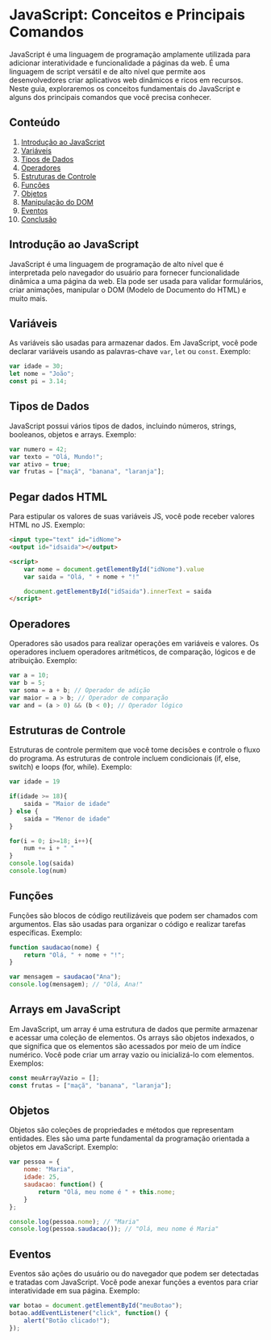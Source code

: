 # JavaScript: Conceitos e Principais Comandos

JavaScript é uma linguagem de programação amplamente utilizada para adicionar interatividade e funcionalidade a páginas da web. É uma linguagem de script versátil e de alto nível que permite aos desenvolvedores criar aplicativos web dinâmicos e ricos em recursos. Neste guia, exploraremos os conceitos fundamentais do JavaScript e alguns dos principais comandos que você precisa conhecer.

## Conteúdo

1. [Introdução ao JavaScript](#introdução-ao-javascript)
2. [Variáveis](#variáveis)
3. [Tipos de Dados](#tipos-de-dados)
4. [Operadores](#operadores)
5. [Estruturas de Controle](#estruturas-de-controle)
6. [Funções](#funções)
7. [Objetos](#objetos)
8. [Manipulação do DOM](#manipulação-do-dom)
9. [Eventos](#eventos)
10. [Conclusão](#conclusão)

## Introdução ao JavaScript

JavaScript é uma linguagem de programação de alto nível que é interpretada pelo navegador do usuário para fornecer funcionalidade dinâmica a uma página da web. Ela pode ser usada para validar formulários, criar animações, manipular o DOM (Modelo de Documento do HTML) e muito mais.

## Variáveis

As variáveis são usadas para armazenar dados. Em JavaScript, você pode declarar variáveis usando as palavras-chave `var`, `let` ou `const`. Exemplo:

```javascript
var idade = 30;
let nome = "João";
const pi = 3.14;
```

## Tipos de Dados
JavaScript possui vários tipos de dados, incluindo números, strings, booleanos, objetos e arrays. Exemplo:

```javascript
var numero = 42;
var texto = "Olá, Mundo!";
var ativo = true;
var frutas = ["maçã", "banana", "laranja"];
```

## Pegar dados HTML
Para estipular os valores de suas variáveis JS, você pode receber valores HTML no JS. Exemplo:

```html
<input type="text" id="idNome">
<output id="idsaida"></output>

<script>
    var nome = document.getElementById("idNome").value
    var saida = "Olá, " + nome + "!"

    document.getElementById("idSaida").innerText = saida
</script>
```

## Operadores
Operadores são usados para realizar operações em variáveis e valores. Os operadores incluem operadores aritméticos, de comparação, lógicos e de atribuição. Exemplo:

```javascript
var a = 10;
var b = 5;
var soma = a + b; // Operador de adição
var maior = a > b; // Operador de comparação
var and = (a > 0) && (b < 0); // Operador lógico
```

## Estruturas de Controle
Estruturas de controle permitem que você tome decisões e controle o fluxo do programa. As estruturas de controle incluem condicionais (if, else, switch) e loops (for, while). Exemplo:

```javascript
var idade = 19

if(idade >= 18){
    saida = "Maior de idade"
} else {
    saida = "Menor de idade"
}

for(i = 0; i>=18; i++){
    num += i + " "
}
console.log(saida)
console.log(num)
```

## Funções
Funções são blocos de código reutilizáveis que podem ser chamados com argumentos. Elas são usadas para organizar o código e realizar tarefas específicas. Exemplo:

```javascript
function saudacao(nome) {
    return "Olá, " + nome + "!";
}

var mensagem = saudacao("Ana");
console.log(mensagem); // "Olá, Ana!"
```

## Arrays em JavaScript

Em JavaScript, um array é uma estrutura de dados que permite armazenar e acessar uma coleção de elementos. Os arrays são objetos indexados, o que significa que os elementos são acessados por meio de um índice numérico. Você pode criar um array vazio ou inicializá-lo com elementos. Exemplos:

```javascript
const meuArrayVazio = [];
const frutas = ["maçã", "banana", "laranja"];
```

## Objetos
Objetos são coleções de propriedades e métodos que representam entidades. Eles são uma parte fundamental da programação orientada a objetos em JavaScript. Exemplo:

```javascript
var pessoa = {
    nome: "Maria",
    idade: 25,
    saudacao: function() {
        return "Olá, meu nome é " + this.nome;
    }
};

console.log(pessoa.nome); // "Maria"
console.log(pessoa.saudacao()); // "Olá, meu nome é Maria"
```

## Eventos
Eventos são ações do usuário ou do navegador que podem ser detectadas e tratadas com JavaScript. Você pode anexar funções a eventos para criar interatividade em sua página. Exemplo:

```javascript
var botao = document.getElementById("meuBotao");
botao.addEventListener("click", function() {
    alert("Botão clicado!");
});
```